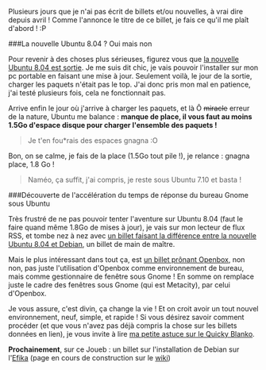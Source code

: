 Plusieurs jours que je n'ai pas écrit de billets et/ou nouvelles, à vrai dire depuis avril ! Comme l'annonce le titre de ce billet, je fais ce qu'il me plaît d'abord ! :P

###La nouvelle Ubuntu 8.04 ? Oui mais non

Pour revenir à des choses plus sérieuses, figurez vous que [la nouvelle Ubuntu 8.04 est sortie](http://doc.ubuntu-fr.org/hardy "Se rendre sur la page Hardy Heron de la communauté française d'Ubuntu"). Je me suis dit chic, je vais pouvoir l'installer sur mon pc portable en faisant une mise à jour. Seulement voilà, le jour de la sortie, charger les paquets n'était pas le top. J'ai donc pris mon mal en patience, j'ai testé plusieurs fois, cela ne fonctionnait pas.

Arrive enfin le jour où j'arrive à charger les paquets, et là Ô <strike>miracle</strike> erreur de la nature, Ubuntu me balance : **manque de place, il vous faut au moins 1.5Go d'espace disque pour charger l'ensemble des paquets !**

> Je t'en fou*rais des espaces gnagna :O

Bon, on se calme, je fais de la place (1.5Go tout pile !), je relance : gnagna place, 1.8 Go !

> Naméo, ça suffit, j'ai compris, je reste sous Ubuntu 7.10 et basta !

###Découverte de l'accélération du temps de réponse du bureau Gnome sous Ubuntu

Très frustré de ne pas pouvoir tenter l'aventure sur Ubuntu 8.04 (faut le faire quand même 1.8Go de mises à jour), je vais sur mon lecteur de flux RSS, et tombe nez à nez avec [un billet faisant la différence entre la nouvelle Ubuntu 8.04 et Debian](http://www.nolifeclub.org/linux/ressources-systeme-debian-etch-ubuntu-hardy-heron/ "Lire l'article sur les ressources systèmes entre Debian Etch et Ubuntu Hardy Heron"), un billet de main de maître.

Mais le plus intéressant dans tout ça, est [un billet prônant Openbox](http://www.nolifeclub.org/linux/gnome-de-metacity-a-openbox/ "Lire l'article: Gnome de Metacity à Openbox"), non non, pas juste l'utilisation d'Openbox comme environnement de bureau, mais comme gestionnaire de fenêtre sous Gnome ! En somme on remplace juste le cadre des fenêtres sous Gnome (qui est Metacity), par celui d'Openbox.

Je vous assure, c'est divin, ça change la vie ! Et on croit avoir un tout nouvel environnement, neuf, simple, et rapide ! Si vous désirez savoir comment procéder (et que vous n'avez pas déjà compris la chose sur les billets données en lien), je vous invite à lire [ma petite astuce sur le Quicky Blanko](/wiki/doku.php?id=astuces:bureau:index "Lire l'astuce du Quicky Blanko concernant le lancement d'Openbox au démarrage de Gnome à la place de Metacity, le gestionnaire par défaut de Gnome").

__Prochainement__, sur ce Joueb : un billet sur l'installation de Debian sur l'[Efika](${BASE_URL}/archives/2008/04/index.html#e2008-04-23T01_11_40.txt "Lire l'article de Blanko sur la présentation de l'Efika") (page en cours de construction sur le [wiki](/wiki/doku.php?id=materiel:efika "Se rendre à la page d'installation, configuration et utilisation de l'Efika"))
